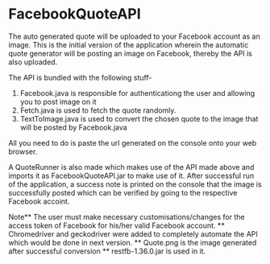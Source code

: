 # FacebookQuoteAPI
The auto generated quote will be uploaded to your Facebook account as an image.
This is the initial version of the application wherein the automatic quote generator will be posting an image on Facebook, thereby the API is also uploaded.

The API is bundled with the following stuff-

1. Facebook.java is responsible for authenticationg the user and allowing you to post image on it
2. Fetch.java is used to fetch the quote randomly.
3. TextToImage.java is used to convert the chosen quote to the image that will be posted by Facebook.java

All you need to do is paste the url generated on the console onto your web browser.

A QuoteRunner is also made which makes use of the API made above and imports it as FacebookQuoteAPI.jar to make use of it. After successful run
of the application, a success note is printed on the console that the image is successfully posted which can be verified by going to the respective
Facebook accoint.

Note** The user must make necessary customisations/changes for the access token of Facebook for his/her valid Facebook account.
    ** Chromedriver and geckodriver were added to completely automate the API which would be done in next version.
    ** Quote.png is the image generated after successful conversion
    ** restfb-1.36.0.jar is used in it.
